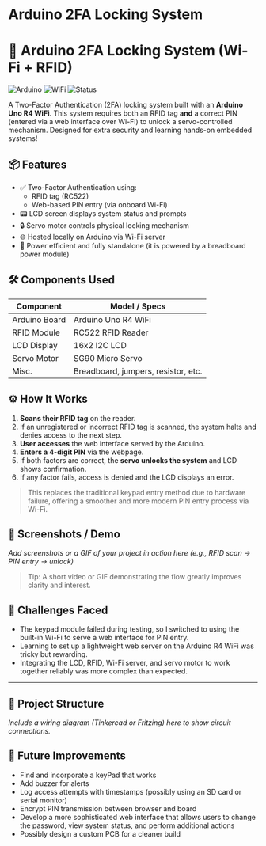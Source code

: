 # Arduino 2FA Locking System
# 🔐 Arduino 2FA Locking System (Wi-Fi + RFID)
![Arduino](https://img.shields.io/badge/Made%20with-Arduino-blue)
![WiFi](https://img.shields.io/badge/Connectivity-WiFi-lightblue)
![Status](https://img.shields.io/badge/Status-Working-brightgreen)


A Two-Factor Authentication (2FA) locking system built with an **Arduino Uno R4 WiFi**. This system requires both an RFID tag **and** a correct PIN (entered via a web interface over Wi-Fi) to unlock a servo-controlled mechanism. Designed for extra security and learning hands-on embedded systems!

## 📦 Features

- ✅ Two-Factor Authentication using:
  - RFID tag (RC522)
  - Web-based PIN entry (via onboard Wi-Fi)
- 📟 LCD screen displays system status and prompts
- 🔒 Servo motor controls physical locking mechanism
- 🌐 Hosted locally on Arduino via Wi-Fi server
- 🔌 Power efficient and fully standalone (it is powered by a breadboard power module)

## 🛠️ Components Used

| Component           | Model / Specs         |
|---------------------|------------------------|
| Arduino Board       | Arduino Uno R4 WiFi   |
| RFID Module         | RC522 RFID Reader     |
| LCD Display         | 16x2 I2C LCD          |
| Servo Motor         | SG90 Micro Servo      |
| Misc.               | Breadboard, jumpers, resistor, etc. |

## ⚙️ How It Works
1. **Scans their RFID tag** on the reader.
2. If an unregistered or incorrect RFID tag is scanned, the system halts and denies access to the next step.
3. **User accesses** the web interface served by the Arduino.
4. **Enters a 4-digit PIN** via the webpage.
5. If both factors are correct, the **servo unlocks the system** and LCD shows confirmation.
6. If any factor fails, access is denied and the LCD displays an error.

> This replaces the traditional keypad entry method due to hardware failure, offering a smoother and more modern PIN entry process via Wi-Fi.

## 📸 Screenshots / Demo

*Add screenshots or a GIF of your project in action here (e.g., RFID scan → PIN entry → unlock)*

> Tip: A short video or GIF demonstrating the flow greatly improves clarity and interest.

## 🧠 Challenges Faced

- The keypad module failed during testing, so I switched to using the built-in Wi-Fi to serve a web interface for PIN entry.
- Learning to set up a lightweight web server on the Arduino R4 WiFi was tricky but rewarding.
- Integrating the LCD, RFID, Wi-Fi server, and servo motor to work together reliably was more complex than expected.

---

## 📁 Project Structure

*Include a wiring diagram (Tinkercad or Fritzing) here to show circuit connections.*


## 🚀 Future Improvements

- Find and incorporate a keyPad that works
- Add buzzer for alerts
- Log access attempts with timestamps (possibly using an SD card or serial monitor)
- Encrypt PIN transmission between browser and board
- Develop a more sophisticated web interface that allows users to change the password, view system status, and perform additional actions
- Possibly design a custom PCB for a cleaner build








